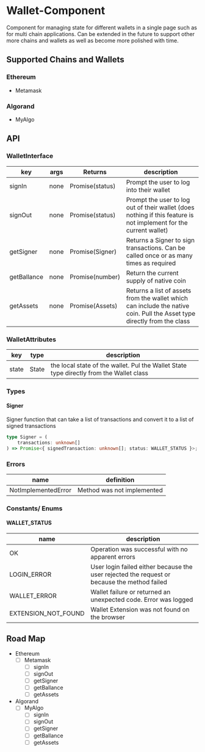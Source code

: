 # Wallet-Component

Component for managing state for different wallets in a single page such as for multi chain applications. Can be extended in the future to support other more chains and wallets as well as become more polished with time.

## Supported Chains and Wallets

### Ethereum
- Metamask

### Algorand
- MyAlgo

## API

### WalletInterface

| key | args | Returns | description |
| -- | -- | -- | -- |
| signIn | none | Promise(status) | Prompt the user to log into their wallet |
| signOut | none | Promise(status) | Prompt the user to log out of their wallet (does nothing if this feature is not implement for the current wallet) |
| getSigner | none | Promise(Signer) | Returns a Signer to sign transactions. Can be called once or as many times as required |
| getBallance | none | Promise(number) | Return the current supply of native coin |
| getAssets | none | Promise(Assets) | Returns a list of assets from the wallet which can include the native coin. Pull the Asset type directly from the class |

### WalletAttributes

| key | type | description |
| -- | -- | -- |
| state | State | the local state of the wallet. Pul the Wallet State type directly from the Wallet class |

### Types

#### Signer
Signer function that can take a list of transactions and convert it to a list of signed transactions

```ts
type Signer = (
    transactions: unknown[]
) => Promise<{ signedTransaction: unknown[]; status: WALLET_STATUS }>;
```
 
### Errors

| name | definition |
| -- | -- |
| NotImplementedError | Method was not implemented |

### Constants/ Enums

#### WALLET_STATUS
| name | description |
| -- | -- |
| OK | Operation was successful with no apparent errors |
| LOGIN_ERROR | User login failed either because the user rejected the request or because the method failed |
| WALLET_ERROR | Wallet failure or returned an unexpected code. Error was logged |
| EXTENSION_NOT_FOUND | Wallet Extension was not found on the browser |

## Road Map
- Ethereum
  - [ ] Metamask
    - [ ] signIn
    - [ ] signOut
    - [ ] getSigner
    - [ ] getBallance
    - [ ] getAssets
- Algorand
  - [ ] MyAlgo
    - [ ] signIn
    - [ ] signOut
    - [ ] getSigner
    - [ ] getBallance
    - [ ] getAssets